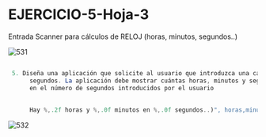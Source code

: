 # EJERCICIO-5-Hoja-3
Entrada Scanner para cálculos de RELOJ (horas, minutos, segundos..)

![531](https://user-images.githubusercontent.com/80227002/192650278-7ee60c1c-905a-401d-b888-f745ad2c9fc4.png)

```java

 5. Diseña una aplicación que solicite al usuario que introduzca una cantidad de 
      segundos. La aplicación debe mostrar cuántas horas, minutos y segundos hay 
      en el número de segundos introducidos por el usuario
      
      
      Hay %,.2f horas y %,.0f minutos en %,.0f segundos..)", horas,minutos,segundos);    


```

![532](https://user-images.githubusercontent.com/80227002/192650281-622b28f9-55f0-4abc-96ad-1405f0a9ba05.png)

